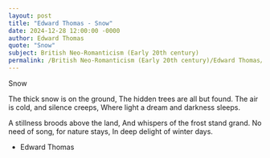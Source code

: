 ```yaml
---
layout: post
title: "Edward Thomas - Snow"
date: 2024-12-28 12:00:00 -0000
author: Edward Thomas
quote: "Snow"
subject: British Neo-Romanticism (Early 20th century)
permalink: /British Neo-Romanticism (Early 20th century)/Edward Thomas/Edward Thomas - Snow
---
```


Snow

The thick snow is on the ground,
   The hidden trees are all but found.
The air is cold, and silence creeps,
   Where light a dream and darkness sleeps.

A stillness broods above the land,
   And whispers of the frost stand grand.
No need of song, for nature stays,
   In deep delight of winter days.

- Edward Thomas
